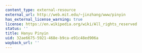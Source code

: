 ```yaml
---
content_type: external-resource
external_url: http://web.mit.edu/~jinzhang/www/pinyin
has_external_license_warning: true
license: https://en.wikipedia.org/wiki/All_rights_reserved
status: ''
title: Hanyu Pinyin
uid: 32ae6675-5921-468e-b9ca-e91c48ed906a
wayback_url: ''
---
```

